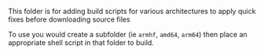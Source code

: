 This folder is for adding build scripts for various architectures to apply quick fixes before downloading source files

To use you would create a subfolder (ie `armhf`, `amd64`, `arm64`) then place an appropriate shell script in that folder to build.
